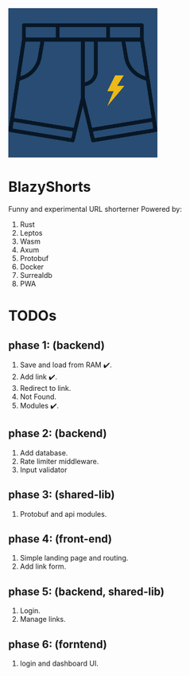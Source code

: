 

<img src="./shorts.png" height=300 width=300>

# BlazyShorts

Funny and experimental URL shorterner Powered by:
1. Rust
2. Leptos
3. Wasm
4. Axum
5. Protobuf
6. Docker
7. Surrealdb 
8. PWA

# TODOs
## phase 1: (backend) 
  1. Save and load from RAM :heavy_check_mark:.
  2. Add link :heavy_check_mark:.
  3. Redirect to link.
  4. Not Found.
  5. Modules :heavy_check_mark:.

## phase 2: (backend) 
  1. Add database.
  2. Rate limiter middleware.
  3. Input validator

## phase 3: (shared-lib) 
  1. Protobuf and api modules.

## phase 4: (front-end) 
  1. Simple landing page and routing.
  2. Add link form.

## phase 5: (backend, shared-lib) 
  1. Login.
  2. Manage links.

## phase 6: (forntend) 
  1. login and dashboard UI.

